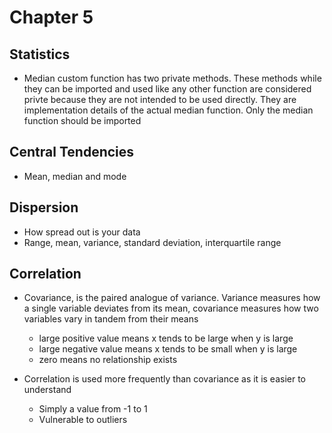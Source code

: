 # Chapter 5

## Statistics
- Median custom function has two private methods. These methods while they can
  be imported and used like any other function are considered privte because
  they are not intended to be used directly. They are implementation details of
  the actual median function. Only the median function should be imported

## Central Tendencies
- Mean, median and mode

## Dispersion
- How spread out is your data
- Range, mean, variance, standard deviation, interquartile range

## Correlation
- Covariance, is the paired analogue of variance. Variance measures how a single
  variable deviates from its mean, covariance measures how two variables vary in
  tandem from their means
  - large positive value means x tends to be large when y is large
  - large negative value means x tends to be small when y is large
  - zero means no relationship exists

- Correlation is used more frequently than covariance as it is easier to
  understand
  - Simply a value from -1 to 1
  - Vulnerable to outliers
